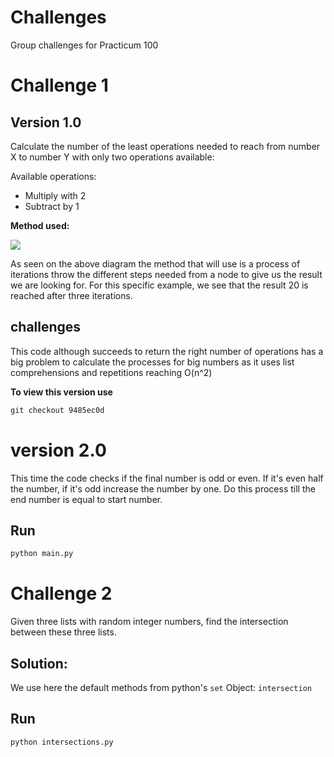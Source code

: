 # Challenges

Group challenges for Practicum 100

# Challenge 1

## Version 1.0

Calculate the number of the least operations needed to reach from number X to number Y with only two operations
available:

Available operations:

- Multiply with 2
- Subtract by 1

**Method used:**

[![](https://mermaid.ink/img/eyJjb2RlIjoiZ3JhcGggVERcbiAgICBzdWJncmFwaCBvbmUgc3RlcFxuICAgIEFbNl0tLT58LTF8IEIoNSlcbiAgICBBWzZdLS0-fCoyfCBDKDEyKVxuICAgIGVuZFxuICAgIFxuICAgIHN1YmdyYXBoIHR3byBzdGVwc1xuICAgIEItLT58LTF8IEQoNClcbiAgICBCLS0-fCoyfCBFKDEwKVxuXG4gICAgXG4gICAgQy0tPnwtMXwgRigxMSlcbiAgICBDLS0-fCoyfCBHKDI0KVxuICAgIGVuZFxuXG4gICAgc3ViZ3JhcGggdGhyZWUgc3RlcHNcbiAgICBELS0-fC0xfCBJKDMpXG4gICAgRC0tPnwqMnwgSig4KVxuXG4gICAgRS0tPnwtMXwgSyg5KVxuICAgIEUtLT58KjJ8IEwoMjApIFxuICAgIHN0eWxlIEwgZmlsbDojYmJmLHN0cm9rZTojZjY2LHN0cm9rZS13aWR0aDoycHgsY29sb3I6I2ZmZixzdHJva2UtZGFzaGFycmF5OiA1IDVcblxuICAgIEYtLT58LTF8IE0oMTApXG4gICAgRi0tPnwqMnwgTigyMilcblxuICAgIEctLT58LTF8IE8oMjMpXG4gICAgRy0tPnwqMnwgUCg0OClcbiAgICBlbmQiLCJtZXJtYWlkIjp7InRoZW1lIjoiZGVmYXVsdCJ9LCJ1cGRhdGVFZGl0b3IiOmZhbHNlfQ)](https://mermaid-js.github.io/mermaid-live-editor/#/edit/eyJjb2RlIjoiZ3JhcGggVERcbiAgICBzdWJncmFwaCBvbmUgc3RlcFxuICAgIEFbNl0tLT58LTF8IEIoNSlcbiAgICBBWzZdLS0-fCoyfCBDKDEyKVxuICAgIGVuZFxuICAgIFxuICAgIHN1YmdyYXBoIHR3byBzdGVwc1xuICAgIEItLT58LTF8IEQoNClcbiAgICBCLS0-fCoyfCBFKDEwKVxuXG4gICAgXG4gICAgQy0tPnwtMXwgRigxMSlcbiAgICBDLS0-fCoyfCBHKDI0KVxuICAgIGVuZFxuXG4gICAgc3ViZ3JhcGggdGhyZWUgc3RlcHNcbiAgICBELS0-fC0xfCBJKDMpXG4gICAgRC0tPnwqMnwgSig4KVxuXG4gICAgRS0tPnwtMXwgSyg5KVxuICAgIEUtLT58KjJ8IEwoMjApIFxuICAgIHN0eWxlIEwgZmlsbDojYmJmLHN0cm9rZTojZjY2LHN0cm9rZS13aWR0aDoycHgsY29sb3I6I2ZmZixzdHJva2UtZGFzaGFycmF5OiA1IDVcblxuICAgIEYtLT58LTF8IE0oMTApXG4gICAgRi0tPnwqMnwgTigyMilcblxuICAgIEctLT58LTF8IE8oMjMpXG4gICAgRy0tPnwqMnwgUCg0OClcbiAgICBlbmQiLCJtZXJtYWlkIjp7InRoZW1lIjoiZGVmYXVsdCJ9LCJ1cGRhdGVFZGl0b3IiOmZhbHNlfQ)

As seen on the above diagram the method that will use is a process of iterations throw the different steps needed from a
node to give us the result we are looking for. For this specific example, we see that the result 20 is reached after
three iterations.

## challenges

This code although succeeds to return the right number of operations has a big problem to calculate the processes for
big numbers as it uses list comprehensions and repetitions reaching O(n^2)

**To view this version use**

```cmd
git checkout 9485ec0d
```

# version 2.0

This time the code checks if the final number is odd or even. If it's even half the number, if it's odd increase the
number by one. Do this process till the end number is equal to start number.

## Run

```cmd
python main.py
```

# Challenge 2

Given three lists with random integer numbers, find the intersection between these three lists.

## Solution:

We use here the default methods from python's `set` Object: `intersection`

## Run
```cmd
python intersections.py
```
